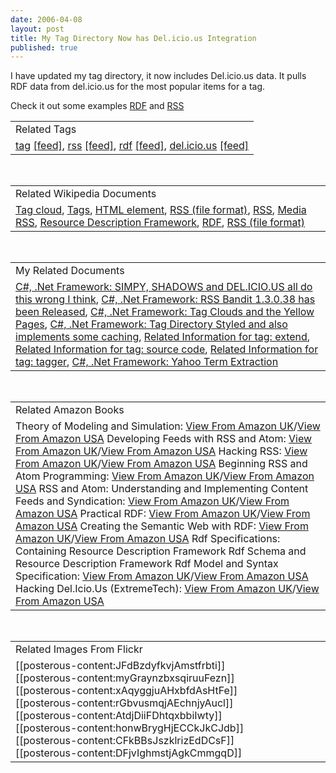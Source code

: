 ```yaml
--- 
date: 2006-04-08
layout: post
title: My Tag Directory Now has Del.icio.us Integration
published: true
---
```

I have updated my tag directory, it now includes Del.icio.us data.  It pulls RDF data from del.icio.us for the most popular items for a tag.<p />Check it out some examples <a href="http://www.kinlan.co.uk/tag/RDF">RDF</a> and <a href="http://www.kinlan.co.uk/tag/RSS">RSS</a><p /><table class="TechnoratiHead TagHeader">
<tr><td>Related Tags</td></tr>
<tr class="Technorati"><td>
<a href="http://www.kinlan.co.uk/tag/tag" class="Tag" rel="tag">tag</a> <a href="http://feeds.technorati.com/feed/posts/tag/tag" class="Tag">[feed]</a>, <a href="http://www.kinlan.co.uk/tag/rss" class="Tag" rel="tag">rss</a> <a href="http://feeds.technorati.com/feed/posts/tag/rss" class="Tag">[feed]</a>, <a href="http://www.kinlan.co.uk/tag/rdf" class="Tag" rel="tag">rdf</a> <a href="http://feeds.technorati.com/feed/posts/tag/rdf" class="Tag">[feed]</a>, <a href="http://www.kinlan.co.uk/tag/del.icio.us" class="Tag" rel="tag">del.icio.us</a> <a href="http://feeds.technorati.com/feed/posts/tag/del.icio.us" class="Tag">[feed]</a>
</td></tr>
</table><br /><table class="TechnoratiHead TagHeader">
<tr><td>Related Wikipedia Documents</td></tr>
<tr class="Technorati"><td>
<a href="http://en.wikipedia.org/wiki/Tag_cloud" class="Tag" rel="tag">Tag cloud</a>, <a href="http://en.wikipedia.org/wiki/Tags" class="Tag" rel="tag">Tags</a>, <a href="http://en.wikipedia.org/wiki/HTML_element" class="Tag" rel="tag">HTML element</a>, <a href="http://en.wikipedia.org/wiki/RSS_(protocol)" class="Tag" rel="tag">RSS (file format)</a>, <a href="http://en.wikipedia.org/wiki/RSS" class="Tag" rel="tag">RSS</a>, <a href="http://en.wikipedia.org/wiki/Media_RSS" class="Tag" rel="tag">Media RSS</a>, <a href="http://en.wikipedia.org/wiki/Resource_Description_Framework" class="Tag" rel="tag">Resource Description Framework</a>, <a href="http://en.wikipedia.org/wiki/RDF" class="Tag" rel="tag">RDF</a>, <a href="http://en.wikipedia.org/wiki/RDF_Site_Summary" class="Tag" rel="tag">RSS (file format)</a>
</td></tr>
</table><br /><table class="TechnoratiHead TagHeader">
<tr><td>My Related Documents</td></tr>
<tr class="Technorati"><td>
<a href="http://www.kinlan.co.uk/2005/11/simpy-shadows-and-delicious-all-do.html" class="Tag" rel="tag">C#, .Net Framework: SIMPY, SHADOWS and DEL.ICIO.US all do this wrong I think</a>, <a href="http://www.kinlan.co.uk/2005/11/rss-bandit-13038-has-been-released.html" class="Tag" rel="tag">C#, .Net Framework: RSS Bandit 1.3.0.38 has been Released</a>, <a href="http://www.kinlan.co.uk/2005/11/tag-clouds-and-yellow-pages.html" class="Tag" rel="tag">C#, .Net Framework: Tag Clouds and the Yellow Pages</a>, <a href="http://www.kinlan.co.uk/2006/03/tag-directory-styled-and-also.html" class="Tag" rel="tag">C#, .Net Framework: Tag Directory Styled and also implements some caching</a>, <a href="http://www.kinlan.co.uk/tag/extend" class="Tag" rel="tag">Related Information for tag: extend</a>, <a href="http://www.kinlan.co.uk/tag/source%20code" class="Tag" rel="tag">Related Information for tag: source code</a>, <a href="http://www.kinlan.co.uk/tag/tagger" class="Tag" rel="tag">Related Information for tag: tagger</a>, <a href="http://www.kinlan.co.uk/2005/11/yahoo-term-extraction.html" class="Tag" rel="tag">C#, .Net Framework: Yahoo Term Extraction</a>
</td></tr>
</table><br /><table class="TechnoratiHead TagHeader">
<tr><td>Related Amazon Books</td></tr>
<tr class="Technorati"><td>Theory of Modeling and Simulation: <a href="http://www.amazon.co.uk/exec/obidos/redirect?tag=cnetfra-21&amp;link_code=xm2&amp;camp=2025&amp;creative=165953&amp;path=http://www.amazon.co.uk/gp/redirect.html%253fASIN=0127784551%2526tag=cnetfra-21%2526lcode=xm2%2526cID=2025%2526ccmID=165953%2526location=/o/ASIN/0127784551%25253FSubscriptionId=0CM2PVF6VAHJQKW5G782" class="Tag" rel="tag">View From Amazon UK</a>/<a href="http://www.amazon.com/exec/obidos/redirect?tag=cnetfra-20&amp;link_code=xm2&amp;camp=2025&amp;creative=165953&amp;path=http://www.amazon.com/gp/redirect.html%253fASIN=0127784551%2526tag=cnetfra-20%2526lcode=xm2%2526cID=2025%2526ccmID=165953%2526location=/o/ASIN/0127784551%25253FSubscriptionId=0CM2PVF6VAHJQKW5G782" class="Tag" rel="tag">View From Amazon USA</a> Developing Feeds with RSS and Atom: <a href="http://www.amazon.co.uk/exec/obidos/redirect?tag=cnetfra-21&amp;link_code=xm2&amp;camp=2025&amp;creative=165953&amp;path=http://www.amazon.co.uk/gp/redirect.html%253fASIN=0596008813%2526tag=cnetfra-21%2526lcode=xm2%2526cID=2025%2526ccmID=165953%2526location=/o/ASIN/0596008813%25253FSubscriptionId=0CM2PVF6VAHJQKW5G782" class="Tag" rel="tag">View From Amazon UK</a>/<a href="http://www.amazon.com/exec/obidos/redirect?tag=cnetfra-20&amp;link_code=xm2&amp;camp=2025&amp;creative=165953&amp;path=http://www.amazon.com/gp/redirect.html%253fASIN=0596008813%2526tag=cnetfra-20%2526lcode=xm2%2526cID=2025%2526ccmID=165953%2526location=/o/ASIN/0596008813%25253FSubscriptionId=0CM2PVF6VAHJQKW5G782" class="Tag" rel="tag">View From Amazon USA</a> Hacking RSS: <a href="http://www.amazon.co.uk/exec/obidos/redirect?tag=cnetfra-21&amp;link_code=xm2&amp;camp=2025&amp;creative=165953&amp;path=http://www.amazon.co.uk/gp/redirect.html%253fASIN=0764597582%2526tag=cnetfra-21%2526lcode=xm2%2526cID=2025%2526ccmID=165953%2526location=/o/ASIN/0764597582%25253FSubscriptionId=0CM2PVF6VAHJQKW5G782" class="Tag" rel="tag">View From Amazon UK</a>/<a href="http://www.amazon.com/exec/obidos/redirect?tag=cnetfra-20&amp;link_code=xm2&amp;camp=2025&amp;creative=165953&amp;path=http://www.amazon.com/gp/redirect.html%253fASIN=0764597582%2526tag=cnetfra-20%2526lcode=xm2%2526cID=2025%2526ccmID=165953%2526location=/o/ASIN/0764597582%25253FSubscriptionId=0CM2PVF6VAHJQKW5G782" class="Tag" rel="tag">View From Amazon USA</a> Beginning RSS and Atom Programming: <a href="http://www.amazon.co.uk/exec/obidos/redirect?tag=cnetfra-21&amp;link_code=xm2&amp;camp=2025&amp;creative=165953&amp;path=http://www.amazon.co.uk/gp/redirect.html%253fASIN=0764579169%2526tag=cnetfra-21%2526lcode=xm2%2526cID=2025%2526ccmID=165953%2526location=/o/ASIN/0764579169%25253FSubscriptionId=0CM2PVF6VAHJQKW5G782" class="Tag" rel="tag">View From Amazon UK</a>/<a href="http://www.amazon.com/exec/obidos/redirect?tag=cnetfra-20&amp;link_code=xm2&amp;camp=2025&amp;creative=165953&amp;path=http://www.amazon.com/gp/redirect.html%253fASIN=0764579169%2526tag=cnetfra-20%2526lcode=xm2%2526cID=2025%2526ccmID=165953%2526location=/o/ASIN/0764579169%25253FSubscriptionId=0CM2PVF6VAHJQKW5G782" class="Tag" rel="tag">View From Amazon USA</a> RSS and Atom: Understanding and Implementing Content Feeds and Syndication: <a href="http://www.amazon.co.uk/exec/obidos/redirect?tag=cnetfra-21&amp;link_code=xm2&amp;camp=2025&amp;creative=165953&amp;path=http://www.amazon.co.uk/gp/redirect.html%253fASIN=1904811574%2526tag=cnetfra-21%2526lcode=xm2%2526cID=2025%2526ccmID=165953%2526location=/o/ASIN/1904811574%25253FSubscriptionId=0CM2PVF6VAHJQKW5G782" class="Tag" rel="tag">View From Amazon UK</a>/<a href="http://www.amazon.com/exec/obidos/redirect?tag=cnetfra-20&amp;link_code=xm2&amp;camp=2025&amp;creative=165953&amp;path=http://www.amazon.com/gp/redirect.html%253fASIN=1904811574%2526tag=cnetfra-20%2526lcode=xm2%2526cID=2025%2526ccmID=165953%2526location=/o/ASIN/1904811574%25253FSubscriptionId=0CM2PVF6VAHJQKW5G782" class="Tag" rel="tag">View From Amazon USA</a> Practical RDF: <a href="http://www.amazon.co.uk/exec/obidos/redirect?tag=cnetfra-21&amp;link_code=xm2&amp;camp=2025&amp;creative=165953&amp;path=http://www.amazon.co.uk/gp/redirect.html%253fASIN=0596002637%2526tag=cnetfra-21%2526lcode=xm2%2526cID=2025%2526ccmID=165953%2526location=/o/ASIN/0596002637%25253FSubscriptionId=0CM2PVF6VAHJQKW5G782" class="Tag" rel="tag">View From Amazon UK</a>/<a href="http://www.amazon.com/exec/obidos/redirect?tag=cnetfra-20&amp;link_code=xm2&amp;camp=2025&amp;creative=165953&amp;path=http://www.amazon.com/gp/redirect.html%253fASIN=0596002637%2526tag=cnetfra-20%2526lcode=xm2%2526cID=2025%2526ccmID=165953%2526location=/o/ASIN/0596002637%25253FSubscriptionId=0CM2PVF6VAHJQKW5G782" class="Tag" rel="tag">View From Amazon USA</a> Creating the Semantic Web with RDF: <a href="http://www.amazon.co.uk/exec/obidos/redirect?tag=cnetfra-21&amp;link_code=xm2&amp;camp=2025&amp;creative=165953&amp;path=http://www.amazon.co.uk/gp/redirect.html%253fASIN=0471402591%2526tag=cnetfra-21%2526lcode=xm2%2526cID=2025%2526ccmID=165953%2526location=/o/ASIN/0471402591%25253FSubscriptionId=0CM2PVF6VAHJQKW5G782" class="Tag" rel="tag">View From Amazon UK</a>/<a href="http://www.amazon.com/exec/obidos/redirect?tag=cnetfra-20&amp;link_code=xm2&amp;camp=2025&amp;creative=165953&amp;path=http://www.amazon.com/gp/redirect.html%253fASIN=0471402591%2526tag=cnetfra-20%2526lcode=xm2%2526cID=2025%2526ccmID=165953%2526location=/o/ASIN/0471402591%25253FSubscriptionId=0CM2PVF6VAHJQKW5G782" class="Tag" rel="tag">View From Amazon USA</a> Rdf Specifications: Containing Resource Description Framework Rdf Schema and Resource Description Framework  Rdf Model and Syntax Specification: <a href="http://www.amazon.co.uk/exec/obidos/redirect?tag=cnetfra-21&amp;link_code=xm2&amp;camp=2025&amp;creative=165953&amp;path=http://www.amazon.co.uk/gp/redirect.html%253fASIN=0595132308%2526tag=cnetfra-21%2526lcode=xm2%2526cID=2025%2526ccmID=165953%2526location=/o/ASIN/0595132308%25253FSubscriptionId=0CM2PVF6VAHJQKW5G782" class="Tag" rel="tag">View From Amazon UK</a>/<a href="http://www.amazon.com/exec/obidos/redirect?tag=cnetfra-20&amp;link_code=xm2&amp;camp=2025&amp;creative=165953&amp;path=http://www.amazon.com/gp/redirect.html%253fASIN=0595132308%2526tag=cnetfra-20%2526lcode=xm2%2526cID=2025%2526ccmID=165953%2526location=/o/ASIN/0595132308%25253FSubscriptionId=0CM2PVF6VAHJQKW5G782" class="Tag" rel="tag">View From Amazon USA</a> Hacking Del.Icio.Us (ExtremeTech): <a href="http://www.amazon.co.uk/exec/obidos/redirect?tag=cnetfra-21&amp;link_code=xm2&amp;camp=2025&amp;creative=165953&amp;path=http://www.amazon.co.uk/gp/redirect.html%253fASIN=0470037857%2526tag=cnetfra-21%2526lcode=xm2%2526cID=2025%2526ccmID=165953%2526location=/o/ASIN/0470037857%25253FSubscriptionId=0CM2PVF6VAHJQKW5G782" class="Tag" rel="tag">View From Amazon UK</a>/<a href="http://www.amazon.com/exec/obidos/redirect?tag=cnetfra-20&amp;link_code=xm2&amp;camp=2025&amp;creative=165953&amp;path=http://www.amazon.com/gp/redirect.html%253fASIN=0470037857%2526tag=cnetfra-20%2526lcode=xm2%2526cID=2025%2526ccmID=165953%2526location=/o/ASIN/0470037857%25253FSubscriptionId=0CM2PVF6VAHJQKW5G782" class="Tag" rel="tag">View From Amazon USA</a>
</td></tr>
</table><br /><table class="TechnoratiHead TagHeader">
<tr><td>Related Images From Flickr</td></tr>
<tr class="Technorati"><td>
<span style="float: left;">[[posterous-content:JFdBzdyfkvjAmstfrbti]]</span><span style="float: left;">[[posterous-content:myGraynzbxsqiruuFezn]]</span><span style="float: left;">[[posterous-content:xAqyggjuAHxbfdAsHtFe]]</span><span style="float: left;">[[posterous-content:rGbvusmqjAEchnjyAucl]]</span><span style="float: left;">[[posterous-content:AtdjDiiFDhtqxbbiIwty]]</span><span style="float: left;">[[posterous-content:honwBrygHjECCkJkCJdb]]</span><span style="float: left;">[[posterous-content:CFkBBsJszklrizEdDCsF]]</span><span style="float: left;">[[posterous-content:DFjvIghmstjAgkCmmgqD]]</span>
</td></tr>
</table><div class="blogger-post-footer"><img class="posterous_download_image" src="https://blogger.googleusercontent.com/tracker/8109338-114450775020001102?l=www.kinlan.co.uk%2Findex.html" height="1" alt="" width="1" /></div>
